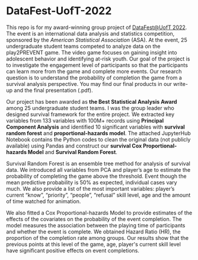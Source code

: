 # DataFest-UofT-2022
This repo is for my award-winning group project of [DataFest@UofT 2022](https://www.statistics.utoronto.ca/news/u-t-students-go-win-data-competition-interactive-video-game-risk-youth). The event is an international data analysis and statistics competition, sponsored by the *American Statistical Association* (ASA). At the event, 25 undergraduate student teams competed to analyze data on the play2PREVENT game. The video game focuses on gaining insight into adolescent behavior and identifying at-risk youth. Our goal of the project is to investigate the engagement level of participants so that the participants can learn more from the game and complete more events. Our research question is to understand the probability of completion the game from a survival analysis perspective. You may find our final products in our write-up and the final presentation (.pdf).

Our project has been awarded as **the Best Statistical Analysis Award** among 25 undergraduate student teams. I was the group leader who designed survival framework for the entire project. We extracted key variables from 133 variables with 100M+ records using **Principal Component Analysis** and identified 10 significant variables with **survival random forest** and **proportional-hazards model**.  The attached JupyterHub Notebook contains the Python codes to clean the original data (not publicly available) using Pandas and construct our **survival Cox Proportional-hazards Model** and **Survival Random Forest**.

Survival Random Forest is an ensemble tree method for analysis of survival data. We introduced all variables
from PCA and player’s age to estimate the probability of completing the game above the threshold. Event though
the mean predictive probability is 50% as expected, individual cases vary much. We also provide a list of the most important variables: player’s current “know”, “priority”, “people”, “refusal” skill level, age and the amount of time watched for animation. 

We also fitted a Cox Proportional-hazards Model to provide estimates of the effects of the covariates on the probability of the event completion. The model measures the association between the playing time of participants and whether the event is complete. We obtained Hazard Ratio (HR), the proportion of the completion rate among groups. Our results show that the previous points at this level of the game, age, player's current skill level have significant positive effects on event completions. 
